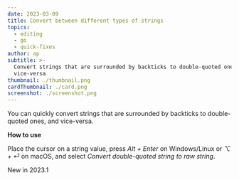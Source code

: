 ```yaml
---
date: 2023-03-09
title: Convert between different types of strings
topics:
  - editing
  - go
  - quick-fixes
author: ap
subtitle: >-
  Convert strings that are surrounded by backticks to double-quoted ones and
  vice-versa
thumbnail: ./thumbnail.png
cardThumbnail: ./card.png
screenshot: ./screenshot.png
---
```


You can quickly convert strings that are surrounded by backticks to double-quoted ones, and vice-versa.

**How to use**

Place the cursor on a string value, press _Alt + Enter_ on Windows/Linux or _⌥ + ⏎_ on macOS, and select _Convert double-quoted string to raw string_.

<span class="tag is-rounded">New in 2023.1</span>

